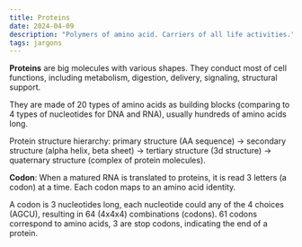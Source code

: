 ```yaml
---
title: Proteins
date: 2024-04-09
description: "Polymers of amino acid. Carriers of all life activities."
tags: jargons
---
```


**Proteins** are big molecules with various shapes. They conduct most of cell functions, including metabolism, digestion, delivery, signaling, structural support.

They are made of 20 types of amino acids as building blocks (comparing to 4 types of nucleotides for DNA and RNA), usually hundreds of amino acids long.

Protein structure hierarchy: primary structure (AA sequence) -> secondary structure (alpha helix, beta sheet) -> tertiary structure (3d structure) -> quaternary structure (complex of protein molecules).

**Codon**: When a matured RNA is translated to proteins, it is read 3 letters (a codon) at a time. Each codon maps to an amino acid identity.

A codon is 3 nucleotides long, each nucleotide could any of the 4 choices (AGCU), resulting in 64 (4x4x4) combinations (codons). 61 codons correspond to amino acids, 3 are stop codons, indicating the end of a protein.